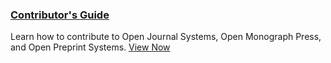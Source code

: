 
### [Contributor's Guide](./contributors/en)

Learn how to contribute to Open Journal Systems, Open Monograph Press, and Open Preprint Systems. [View Now](./contributors/en)
